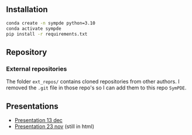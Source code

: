 ## Installation

```bash
conda create -n sympde python=3.10
conda activate sympde
pip install -r requirements.txt
```

## Repository

### External repositories
The folder `ext_repos/` contains cloned repositories from other authors. I removed the `.git` file in those repo's so I can add them to this repo `SymPDE`.

## Presentations
- [Presentation 13 dec](assets/presentations/presentation_13dec.pdf)
- [Presentation 23 nov](assets/presentations/presentation_23nov.html) (still in html)